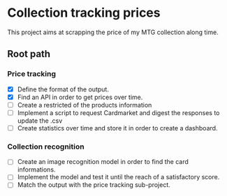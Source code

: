 # Collection tracking prices

This project aims at scrapping the price of my MTG collection along time.

## Root path

### Price tracking

- [x] Define the format of the output.
- [x] Find an API in order to get prices over time.
- [ ] Create a restricted of the products information
- [ ] Implement a script to request Cardmarket and digest the responses to update the .csv
- [ ] Create statistics over time and store it in order to create a dashboard.

### Collection recognition

- [ ] Create an image recognition model in order to find the card informations.
- [ ] Implement the model and test it until the reach of a satisfactory score.
- [ ] Match the output with the price tracking sub-project.